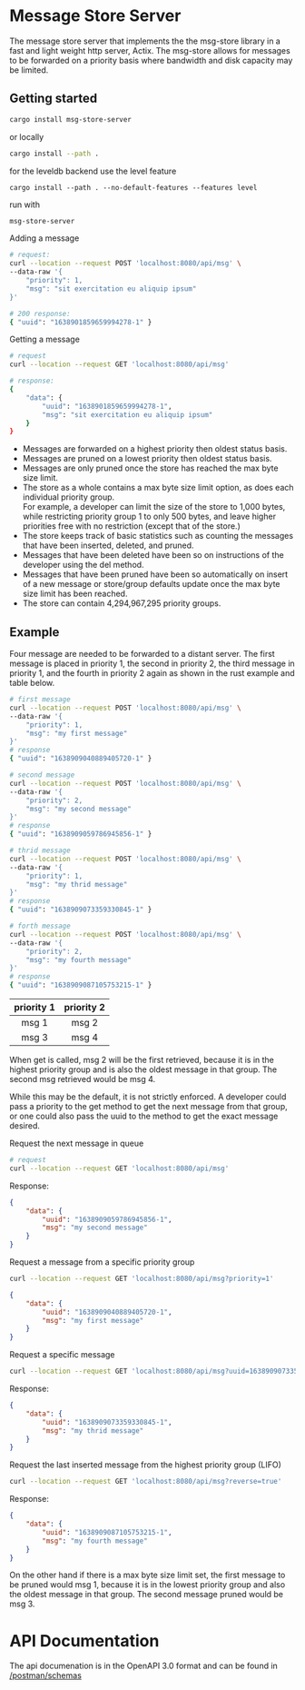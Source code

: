 # Message Store Server

The message store server that implements the the msg-store library in a fast and light weight http server, Actix.
The msg-store allows for messages to be forwarded on a priority basis where bandwidth and disk capacity may be limited.

## Getting started
```bash
cargo install msg-store-server
```
or locally
```bash
cargo install --path .
```

for the leveldb backend use the level feature
```
cargo install --path . --no-default-features --features level
```

run with
```bash
msg-store-server
```

Adding a message
```bash
# request:
curl --location --request POST 'localhost:8080/api/msg' \
--data-raw '{
    "priority": 1,
    "msg": "sit exercitation eu aliquip ipsum"
}'

# 200 response:
{ "uuid": "1638901859659994278-1" }
```

Getting a message
```bash
# request
curl --location --request GET 'localhost:8080/api/msg'

# response:
{ 
    "data": { 
        "uuid": "1638901859659994278-1", 
        "msg": "sit exercitation eu aliquip ipsum" 
    } 
}
```

* Messages are forwarded on a highest priority then oldest status basis.
* Messages are pruned on a lowest priority then oldest status basis.
* Messages are only pruned once the store has reached the max byte size limit.
* The store as a whole contains a max byte size limit option, as does each individual priority group.  
For example, a developer can limit the size of the store to 1,000 bytes, while restricting priority group 1 to only 500 bytes, and leave higher priorities free with no restriction (except that of the store.)
* The store keeps track of basic statistics such as counting the messages that have been inserted, deleted, and pruned.
* Messages that have been deleted have been so on instructions of the developer using the del method. 
* Messages that have been pruned have been so automatically on insert of a new message or store/group defaults update once the max byte size limit has been reached.
* The store can contain 4,294,967,295 priority groups.

## Example
Four message are needed to be forwarded to a distant server.
The first message is placed in priority 1, the second in priority 2, the third message in priority 1, and the fourth in priority 2 again as shown in the rust example and table below.
```bash
# first message
curl --location --request POST 'localhost:8080/api/msg' \
--data-raw '{
    "priority": 1,
    "msg": "my first message"
}'
# response
{ "uuid": "1638909040889405720-1" }

# second message
curl --location --request POST 'localhost:8080/api/msg' \
--data-raw '{
    "priority": 2,
    "msg": "my second message"
}'
# response
{ "uuid": "1638909059786945856-1" }

# thrid message
curl --location --request POST 'localhost:8080/api/msg' \
--data-raw '{
    "priority": 1,
    "msg": "my thrid message"
}'
# response
{ "uuid": "1638909073359330845-1" }

# forth message
curl --location --request POST 'localhost:8080/api/msg' \
--data-raw '{
    "priority": 2,
    "msg": "my fourth message"
}'
# response
{ "uuid": "1638909087105753215-1" }

```

| priority 1 | priority 2 |
|:----------:|:----------:|
| msg 1      | msg 2      |
| msg 3      | msg 4      |

When get is called, msg 2 will be the first retrieved, because it is in the highest priority group and is also the oldest message in that group. The second msg retrieved would be msg 4.

While this may be the default, it is not strictly enforced. A developer could pass a priority to the get method to get the next message from that group, or one could also pass the uuid to the method to get the exact message desired.

Request the next message in queue
```bash
# request
curl --location --request GET 'localhost:8080/api/msg'
```
Response:
```json
{ 
    "data": { 
        "uuid": "1638909059786945856-1", 
        "msg": "my second message" 
    } 
}
```

Request a message from a specific priority group
```bash
curl --location --request GET 'localhost:8080/api/msg?priority=1'
```
```json
{ 
    "data": { 
        "uuid": "1638909040889405720-1", 
        "msg": "my first message" 
    } 
}
```

Request a specific message
```bash
curl --location --request GET 'localhost:8080/api/msg?uuid=1638909073359330845-1'
```

Response:
```json
{ 
    "data": { 
        "uuid": "1638909073359330845-1", 
        "msg": "my thrid message" 
    } 
}
```

Request the last inserted message from the highest priority group (LIFO)
```bash
curl --location --request GET 'localhost:8080/api/msg?reverse=true'
```
Response:
```json
{ 
    "data": { 
        "uuid": "1638909087105753215-1", 
        "msg": "my fourth message" 
    } 
}
```


On the other hand if there is a max byte size limit set, the first message to be pruned would msg 1, because it is in the lowest priority group and also the oldest message in that group. The second message pruned would be msg 3.

# API Documentation
The api documenation is in the OpenAPI 3.0 format and can be found in [/postman/schemas](/postman/schemas)